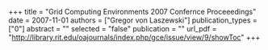 +++
title = "Grid Computing Environments 2007 Confernce Proceeedings"
date = 2007-11-01
authors = ["Gregor von Laszewski"]
publication_types = ["0"]
abstract = ""
selected = "false"
publication = ""
url_pdf = "http://library.rit.edu/oajournals/index.php/gce/issue/view/9/showToc"
+++


